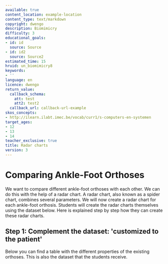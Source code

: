 ```yaml
---
available: true
content_location: example-location
content_type: text/markdown
copyright: dwengo
description: Biomimicry
difficulty: 3
educational_goals:
- id: id
  source: Source
- id: id2
  source: Source2
estimated_time: 15
hruid: un_biomimicry8
keywords:
- ''
language: en
licence: dwengo
return_value:
  callback_schema:
    att: test
    att2: test2
  callback_url: callback-url-example
skos_concepts:
- http://ilearn.ilabt.imec.be/vocab/curr1/s-computers-en-systemen
target_ages:
- 12
- 13
- 14
teacher_exclusive: true
title: Radar charts
version: 3
---
```

# Comparing Ankle-Foot Orthoses
We want to compare different ankle-foot orthoses with each other. We can do this with the help of a radar chart. A radar chart, also known as a spider chart, combines several parameters. We will now create a radar chart for each ankle-foot orthosis.
Students will create the radar charts themselves using the dataset below. Here is explained step by step how they can create these radar charts.

## Step 1: Complement the dataset: 'customized to the patient'

Below you can find a table with the different properties of the existing orthoses. This is also the dataset that the students receive.